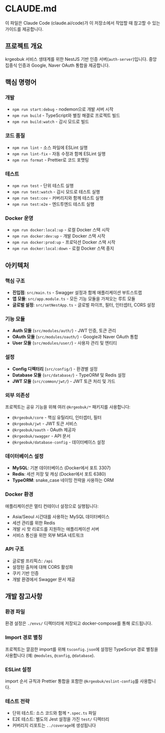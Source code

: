 # CLAUDE.md

이 파일은 Claude Code (claude.ai/code)가 이 저장소에서 작업할 때 참고할 수 있는 가이드를 제공합니다.

## 프로젝트 개요
krgeobuk 서비스 생태계를 위한 NestJS 기반 인증 서버(`auth-server`)입니다. 중앙 집중식 인증과 Google, Naver OAuth 통합을 제공합니다.

## 핵심 명령어

### 개발
- `npm run start:debug` - nodemon으로 개발 서버 시작
- `npm run build` - TypeScript와 별칭 해결로 프로젝트 빌드
- `npm run build:watch` - 감시 모드로 빌드

### 코드 품질
- `npm run lint` - 소스 파일에 ESLint 실행
- `npm run lint-fix` - 자동 수정과 함께 ESLint 실행
- `npm run format` - Prettier로 코드 포맷팅

### 테스트
- `npm run test` - 단위 테스트 실행
- `npm run test:watch` - 감시 모드로 테스트 실행
- `npm run test:cov` - 커버리지와 함께 테스트 실행
- `npm run test:e2e` - 엔드투엔드 테스트 실행

### Docker 운영
- `npm run docker:local:up` - 로컬 Docker 스택 시작
- `npm run docker:dev:up` - 개발 Docker 스택 시작
- `npm run docker:prod:up` - 프로덕션 Docker 스택 시작
- `npm run docker:local:down` - 로컬 Docker 스택 중지

## 아키텍처

### 핵심 구조
- **진입점**: `src/main.ts` - Swagger 설정과 함께 애플리케이션 부트스트랩
- **앱 모듈**: `src/app.module.ts` - 모든 기능 모듈을 가져오는 루트 모듈
- **글로벌 설정**: `src/setNestApp.ts` - 글로벌 파이프, 필터, 인터셉터, CORS 설정

### 기능 모듈
- **Auth 모듈** (`src/modules/auth/`) - JWT 인증, 토큰 관리
- **OAuth 모듈** (`src/modules/oauth/`) - Google과 Naver OAuth 통합
- **User 모듈** (`src/modules/user/`) - 사용자 관리 및 엔티티

### 설정
- **Config 디렉터리** (`src/config/`) - 환경별 설정
- **Database 모듈** (`src/database/`) - TypeORM 및 Redis 설정
- **JWT 모듈** (`src/common/jwt/`) - JWT 토큰 처리 및 가드

### 외부 의존성
프로젝트는 공유 기능을 위해 여러 `@krgeobuk/*` 패키지를 사용합니다:
- `@krgeobuk/core` - 핵심 유틸리티, 인터셉터, 필터
- `@krgeobuk/jwt` - JWT 토큰 서비스
- `@krgeobuk/oauth` - OAuth 제공자
- `@krgeobuk/swagger` - API 문서
- `@krgeobuk/database-config` - 데이터베이스 설정

### 데이터베이스 설정
- **MySQL**: 기본 데이터베이스 (Docker에서 포트 3307)
- **Redis**: 세션 저장 및 캐싱 (Docker에서 포트 6380)
- **TypeORM**: snake_case 네이밍 전략을 사용하는 ORM

### Docker 환경
애플리케이션은 멀티 컨테이너 설정으로 실행됩니다:
- Asia/Seoul 시간대를 사용하는 MySQL 데이터베이스
- 세션 관리를 위한 Redis
- 개발 시 핫 리로드를 지원하는 애플리케이션 서버
- 서비스 통신을 위한 외부 MSA 네트워크

### API 구조
- 글로벌 프리픽스: `/api`
- 설정된 출처에 대해 CORS 활성화
- 쿠키 기반 인증
- 개발 환경에서 Swagger 문서 제공

## 개발 참고사항

### 환경 파일
환경 설정은 `./envs/` 디렉터리에 저장되고 docker-compose를 통해 로드됩니다.

### Import 경로 별칭
프로젝트는 깔끔한 import를 위해 `tsconfig.json`에 설정된 TypeScript 경로 별칭을 사용합니다 (예: `@modules`, `@config`, `@database`).

### ESLint 설정
import 순서 규칙과 Prettier 통합을 포함한 `@krgeobuk/eslint-config`를 사용합니다.

### 테스트 전략
- 단위 테스트: 소스 코드와 함께 `*.spec.ts` 파일
- E2E 테스트: 별도의 Jest 설정을 가진 `test/` 디렉터리
- 커버리지 리포트는 `../coverage`에 생성됩니다